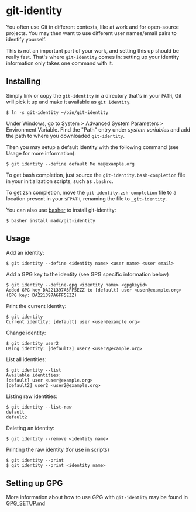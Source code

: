 git-identity
============

You often use Git in different contexts, like at work and for open-source
projects. You may then want to use different user names/email pairs to identify
yourself.

This is not an important part of your work, and setting this up should be really
fast. That's where `git-identity` comes in: setting up your identity information only takes one command with it.

Installing
----------

Simply link or copy the `git-identity` in a directory that's in your `PATH`, Git
will pick it up and make it available as `git identity`.

    $ ln -s git-identity ~/bin/git-identity

Under Windows, go to System > Advanced System Parameters > Environment Variable. Find the "Path" entry under *system variables* and add the path to where you downloaded `git-identity`.

Then you may setup a default identity with the following command (see Usage for more information):

    $ git identity --define default Me me@example.org

To get bash completion, just source the `git-identity.bash-completion` file
in your initialization scripts, such as `.bashrc`.

To get zsh completion, move the `git-identity.zsh-completion` file to a location present in your `$FPATH`, renaming the file to `_git-identity`.

You can also use [basher](https://github.com/basherpm/basher) to install git-identity:

    $ basher install madx/git-identity

Usage
-----

Add an identity:

    $ git identity --define <identity name> <user name> <user email>

Add a GPG key to the identity (see GPG specific information below)

	$ git identity --define-gpg <identity name> <gpgkeyid>
	Added GPG key DA221397A6FF5EZZ to [default] user <user@example.org> (GPG key: DA221397A6FF5EZZ)

Print the current identity:

    $ git identity
    Current identity: [default] user <user@example.org>

Change identity:

    $ git identity user2
    Using identity: [default2] user2 <user2@example.org>

List all identities:

    $ git identity --list
    Available identities:
    [default] user <user@example.org>
    [default2] user2 <user2@example.org>

Listing raw identities:

    $ git identity --list-raw
    default
    default2

Deleting an identity:

    $ git identity --remove <identity name>

Printing the raw identity (for use in scripts)

    $ git identity --print
    $ git identity --print <identity name>

Setting up GPG
--------------

More information about how to use GPG with `git-identity` may be found in [GPG_SETUP.md](GPG_SETUP.md)
